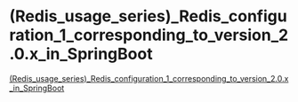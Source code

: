 # (Redis_usage_series)_Redis_configuration_1_corresponding_to_version_2.0.x_in_SpringBoot
[(Redis_usage_series)_Redis_configuration_1_corresponding_to_version_2.0.x_in_SpringBoot](https://aiwithcloud.com/?p=1793)